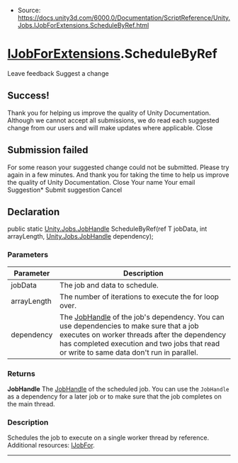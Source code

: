 * Source: https://docs.unity3d.com/6000.0/Documentation/ScriptReference/Unity.Jobs.IJobForExtensions.ScheduleByRef.html

#  [IJobForExtensions](https://docs.unity3d.com/6000.0/Documentation/ScriptReference/Unity.Jobs.IJobForExtensions.html).ScheduleByRef
Leave feedback
Suggest a change
## Success!
Thank you for helping us improve the quality of Unity Documentation. Although we cannot accept all submissions, we do read each suggested change from our users and will make updates where applicable.
Close
## Submission failed
For some reason your suggested change could not be submitted. Please <a>try again</a> in a few minutes. And thank you for taking the time to help us improve the quality of Unity Documentation.
Close
Your name Your email Suggestion* Submit suggestion
Cancel
## Declaration
public static [Unity.Jobs.JobHandle](https://docs.unity3d.com/6000.0/Documentation/ScriptReference/Unity.Jobs.JobHandle.html) ScheduleByRef(ref T jobData, int arrayLength, [Unity.Jobs.JobHandle](https://docs.unity3d.com/6000.0/Documentation/ScriptReference/Unity.Jobs.JobHandle.html) dependency); 
### Parameters
Parameter | Description  
---|---  
jobData | The job and data to schedule.  
arrayLength | The number of iterations to execute the for loop over.  
dependency | The [JobHandle](https://docs.unity3d.com/6000.0/Documentation/ScriptReference/Unity.Jobs.JobHandle.html) of the job's dependency. You can use dependencies to make sure that a job executes on worker threads after the dependency has completed execution and two jobs that read or write to same data don't run in parallel.  
### Returns
**JobHandle** The [JobHandle](https://docs.unity3d.com/6000.0/Documentation/ScriptReference/Unity.Jobs.JobHandle.html) of the scheduled job. You can use the `JobHandle` as a dependency for a later job or to make sure that the job completes on the main thread. 
### Description
Schedules the job to execute on a single worker thread by reference.
Additional resources: [IJobFor](https://docs.unity3d.com/6000.0/Documentation/ScriptReference/Unity.Jobs.IJobFor.html).
* * *
